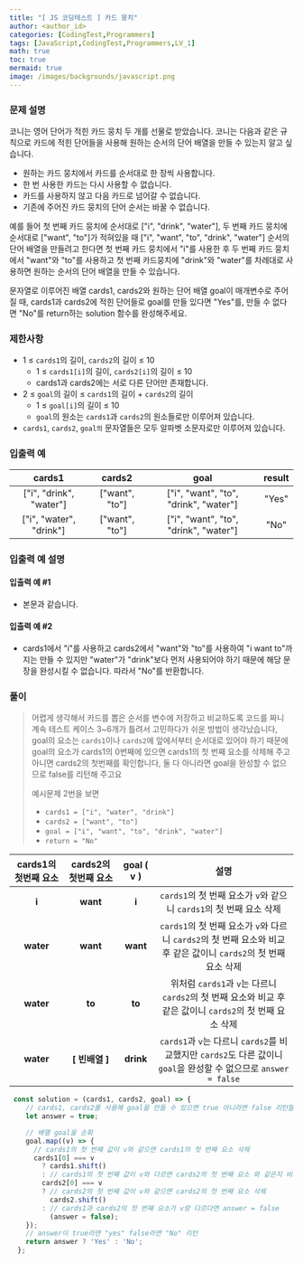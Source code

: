 ```yaml
---
title: "[ JS 코딩테스트 ] 카드 뭉치"
author: <author_id>
categories: [CodingTest,Programmers]
tags: [JavaScript,CodingTest,Programmers,LV_1]
math: true
toc: true
mermaid: true
image: /images/backgrounds/javascript.png
---
```


### 문제 설명
코니는 영어 단어가 적힌 카드 뭉치 두 개를 선물로 받았습니다. 코니는 다음과 같은 규칙으로 카드에 적힌 단어들을 사용해 원하는 순서의 단어 배열을 만들 수 있는지 알고 싶습니다.

- 원하는 카드 뭉치에서 카드를 순서대로 한 장씩 사용합니다.
- 한 번 사용한 카드는 다시 사용할 수 없습니다.
- 카드를 사용하지 않고 다음 카드로 넘어갈 수 없습니다.
- 기존에 주어진 카드 뭉치의 단어 순서는 바꿀 수 없습니다.

예를 들어 첫 번째 카드 뭉치에 순서대로 ["i", "drink", "water"], 두 번째 카드 뭉치에 순서대로 ["want", "to"]가 적혀있을 때 ["i", "want", "to", "drink", "water"] 순서의 단어 배열을 만들려고 한다면 첫 번째 카드 뭉치에서 "i"를 사용한 후 두 번째 카드 뭉치에서 "want"와 "to"를 사용하고 첫 번째 카드뭉치에 "drink"와 "water"를 차례대로 사용하면 원하는 순서의 단어 배열을 만들 수 있습니다.

문자열로 이루어진 배열 cards1, cards2와 원하는 단어 배열 goal이 매개변수로 주어질 때, cards1과 cards2에 적힌 단어들로 goal를 만들 있다면 "Yes"를, 만들 수 없다면 "No"를 return하는 solution 함수를 완성해주세요.

### 제한사항
- 1 ≤ `cards1`의 길이, `cards2`의 길이 ≤ 10
  -	1 ≤ `cards1[i]`의 길이, `cards2[i]`의 길이 ≤ 10
  - cards1과 cards2에는 서로 다른 단어만 존재합니다.
- 2 ≤ `goal`의 길이 ≤ `cards1`의 길이 + `cards2`의 길이
  - 1 ≤ `goal[i]`의 길이 ≤ 10
  - `goal`의 원소는 `cards1`과 `cards2`의 원소들로만 이루어져 있습니다.
- `cards1`, `cards2`, `goal의` 문자열들은 모두 알파벳 소문자로만 이루어져 있습니다.

### 입출력 예

|cards1|	cards2|	goal|	result|
|:--:|:--:|:--:|:--:|
|["i", "drink", "water"]|	["want", "to"]	|["i", "want", "to", "drink", "water"]	|"Yes"|
|["i", "water", "drink"]|	["want", "to"]|	["i", "want", "to", "drink", "water"]	|"No"|

### 입출력 예 설명
#### 입출력 예 #1

- 본문과 같습니다.

#### 입출력 예 #2

- cards1에서 "i"를 사용하고 cards2에서 "want"와 "to"를 사용하여 "i want to"까지는 만들 수 있지만 "water"가 "drink"보다 먼저 사용되어야 하기 때문에 해당 문장을 완성시킬 수 없습니다. 따라서 "No"를 반환합니다.

### 풀이
>어렵게 생각해서 카드를 뽑은 순서를 변수에 저장하고 비교하도록 코드를 짜니 계속
>  테스트 케이스 3~6개가 틀려서 고민하다가 쉬운 방법이 생각났습니다,
>  goal의 요소는 `cards1`이나 `cards2`에 앞에서부터 순서대로 있어야 하기 때문에
>  goal의 요소가 cards1의 0번째에 있으면 cards1의 첫 번째 요소를 삭제해 주고
>  아니면 cards2의 첫번째를 확인합니다, 둘 다 아니라면 goal을 완성할 수 없으므로
>  false를 리턴해 주고요
>
>예시문제 2번을 보면
>  - `cards1 = ["i", "water", "drink"]`
>  - `cards2 = ["want", "to"]`
>  - `goal = ["i", "want", "to", "drink", "water"]`
>  - `return = "No"`

  |cards1의 첫번째 요소|	cards2의 첫번째 요소|	goal ( v )|설명|
  |:--:|:--:|:--:|:--:|
  | **i** |**want**|**i**| `cards1`의 첫 번째 요소가 `v`와 같으니 `cards1`의 첫 번째 요소 삭제|
  | **water** |**want**|**want**| `cards1`의 첫 번째 요소가 `v`와 다르니 `cards2`의 첫 번째 요소와 비교 후 같은 값이니 `cards2`의 첫 번째 요소 삭제|
  | **water** |**to**|**to**| 위처럼 `cards1`과 `v`는 다르니 `cards2`의 첫 번째 요소와 비교 후 같은 값이니 `cards2`의 첫 번째 요소 삭제|
  | **water** |**[ 빈배열 ]**|**drink**| `cards1`과 `v`는 다르니 `cards2`를 비교했지만 `cards2`도 다른 값이니 `goal`을 완성할 수 없으므로 `answer = false`|


```jsx
 const solution = (cards1, cards2, goal) => {
    // cards1, cards2를 사용해 goal을 만들 수 있으면 true 아니라면 false 리턴할 변수
    let answer = true;

    // 배열 goal을 순회
    goal.map((v) => {
      // cards1의 첫 번째 값이 v와 같으면 cards1의 첫 번째 요소 삭제
      cards1[0] === v
        ? cards1.shift()
        : // cards1의 첫 번째 값이 v와 다르면 cards2의 첫 번째 요소 와 같은지 비교
        cards2[0] === v
        ? // cards2의 첫 번째 값이 v와 같으면 cards2의 첫 번째 요소 삭제
          cards2.shift()
        : // cards1과 cards2의 첫 번째 요소가 v랑 다르다면 answer = false
          (answer = false);
    });
    // answer이 true라면 "yes" false라면 "No" 리턴
    return answer ? 'Yes' : 'No';
  };
```
